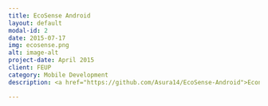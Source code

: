 ```yaml
---
title: EcoSense Android
layout: default
modal-id: 2
date: 2015-07-17
img: ecosense.png
alt: image-alt
project-date: April 2015
client: FEUP
category: Mobile Development
description: <a href="https://github.com/Asura14/EcoSense-Android">Econsense</a> is a social platform oriented towards environmental issues, with the intent of alarming people and fixing these same projects. The app works alongside the website using it's API to post location based posts, view your wall and read other posts. The main porpuse of the app is the location based post called "Issue" that shares your current location, allows you to upload a photo and a small text aleting for a specific ecological issue in the area.

---
```

